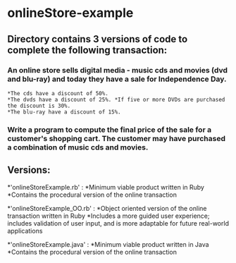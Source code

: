 # onlineStore-example

## Directory contains 3 versions of code to complete the following transaction:  

  ### An online store sells digital media - music cds and movies (dvd and blu-ray) and today they have a sale for Independence Day. 
    *The cds have a discount of 50%. 
    *The dvds have a discount of 25%. *If five or more DVDs are purchased the discount is 30%. 
    *The blu-ray have a discount of 15%. 

  ### Write a program to compute the final price of the sale for a customer's shopping cart. The customer may have purchased a combination of music cds and movies.

## Versions:

  *'onlineStoreExample.rb' : 
    *Minimum viable product written in Ruby
    *Contains the procedural version of the online transaction
    
  *'onlineStoreExample_OO.rb' : 
    *Object oriented version of the online transaction written in Ruby
    *Includes a more guided user experience; includes validation of user input, and is more adaptable for future real-world applications
    
  *'onlineStoreExample.java' : 
    *Minimum viable product written in Java
    *Contains the procedural version of the online transaction
